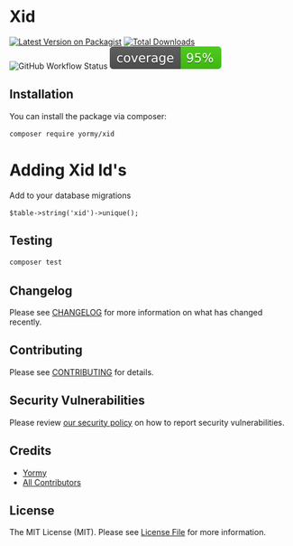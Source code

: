 # Xid

[![Latest Version on Packagist](https://img.shields.io/packagist/v/yormy/xid.svg?style=flat-square)](https://packagist.org/packages/yormy/xid)
[![Total Downloads](https://img.shields.io/packagist/dt/yormy/xid.svg?style=flat-square)](https://packagist.org/packages/yormy/xid)
![GitHub Workflow Status](https://img.shields.io/github/workflow/status/facade/ignition/run-php-tests?label=Tests)
![Alt text](./coverage.svg)


## Installation


You can install the package via composer:

```bash
composer require yormy/xid
```

# Adding Xid Id's
Add to your database migrations
```
$table->string('xid')->unique();
```



## Testing

``` bash
composer test
```

## Changelog

Please see [CHANGELOG](CHANGELOG.md) for more information on what has changed recently.

## Contributing

Please see [CONTRIBUTING](.github/CONTRIBUTING.md) for details.

## Security Vulnerabilities

Please review [our security policy](../../security/policy) on how to report security vulnerabilities.

## Credits

- [Yormy](https://gitlab.com/yormy)
- [All Contributors](../../contributors)

## License

The MIT License (MIT). Please see [License File](LICENSE.md) for more information.
